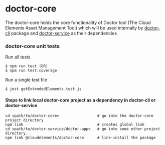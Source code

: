 # doctor-core
The doctor-core holds the core functionality of Doctor tool (The Cloud Elements Asset Management Tool) which will be used internally by [doctor-cli](https://github.com/CloudElementsOpenLabs/the-doctor) package and [doctor-service](https://github.com/cloud-elements/doctor-service) as their dependencies

### doctor-core unit tests
Run all tests
```
$ npm run test (OR)
$ npm run test:coverage
```

Run a single test file
```
$ jest getExtendedElements.test.js
```

#### Steps to link local doctor-core project as a dependency in doctor-cli or doctor-service
```
cd <path/to/doctor-core>                 # go into the doctor-core project directory
npm link                                 # creates global link
cd <path/to/doctor-service/doctor-app>   # go into some other project directory.
npm link @cloudelements/doctor-core      # link-install the package
```


